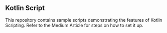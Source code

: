 ## Kotlin Script

This repository contains sample scripts demonstrating the features of Kotlin Scripting.
Refer to the Medium Article for steps on how to set it up.